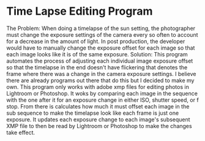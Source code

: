 # Time Lapse Editing Program

The Problem:
When doing a timelapse of the sun setting, the photographer must change the exposure settings of the camera every so often to account for a decrease in the amount of light.
In post production, the developer would have to manually change the exposure offset for each image so that each image looks like it is of the same exposure.
Solution:
This program automates the process of adjusting each individual image exposure offset so that the timelapse in the end doesn't have flickering that denotes the frame
where there was a change in the camera exposure settings. I believe there are already programs out there that do this but I decided to make my own.
This program only works with adobe xmp files for editing photos in Lightroom or Photoshop. It woks by comparing each image in the sequence with the one after it 
for an exposure change in either ISO, shutter speed, or f stop. From there is calculates how much it must offset each image in the sub sequence to make the timelapse look like
each frame is just one exposure. It updates each exposure change to each image's subsequent XMP file to then be read by Lightroom or Photoshop to make the changes take effect.
